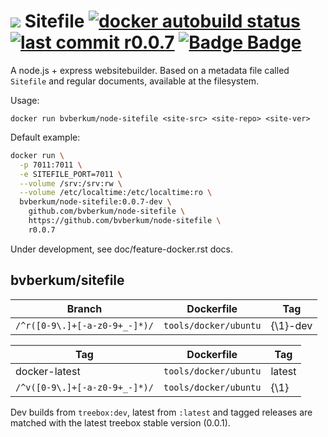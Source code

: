 # ![](assets/logo-file-text-8bc34a.png) Sitefile [![docker autobuild status](https://img.shields.io/docker/build/bvberkum/node-sitefile.svg)](https://hub.docker.com/r/bvberkum/node-sitefile/builds/) [![last commit r0.0.7](https://img.shields.io/github/last-commit/bvberkum/node-sitefile/r0.0.7.svg)](https://github.com/bvberkum/node-sitefile/blob/r0.0.7/index.rst) [![Badge Badge](http://doyouevenbadge.com/github.com/github.com/bvberkum/node-sitefile)](http://doyouevenbadge.com/report/github.com/github.com/bvberkum/node-sitefile)


A node.js + express websitebuilder. Based on a metadata file called `Sitefile`
and regular documents, available at the filesystem.

Usage:
```
docker run bvberkum/node-sitefile <site-src> <site-repo> <site-ver>
```

Default example:
```bash
docker run \
  -p 7011:7011 \
  -e SITEFILE_PORT=7011 \
  --volume /srv:/srv:rw \
  --volume /etc/localtime:/etc/localtime:ro \
  bvberkum/node-sitefile:0.0.7-dev \
    github.com/bvberkum/node-sitefile \
    https://github.com/bvberkum/node-sitefile \
    r0.0.7
```

Under development, see doc/feature-docker.rst docs.


## bvberkum/sitefile

Branch                              | Dockerfile              | Tag           
----------------------------------- | ------------------------| ---------------
``/^r([0-9\.]+[-a-z0-9+_-]*)/``     | ``tools/docker/ubuntu`` | {\1}-dev

Tag                                 | Dockerfile              | Tag           
----------------------------------- | ------------------------| ---------------
docker-latest                       | ``tools/docker/ubuntu`` | latest      
``/^v([0-9\.]+[-a-z0-9+_-]*)/``     | ``tools/docker/ubuntu`` | {\1}

Dev builds from ``treebox:dev``, latest from ``:latest`` and tagged releases are
matched with the latest treebox stable version (0.0.1).
